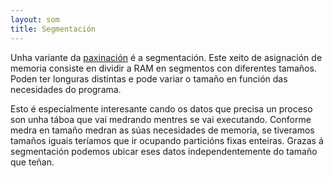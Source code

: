```yaml
---
layout: som
title: Segmentación
---
```



Unha variante da [paxinación]({{site.url}}/som/paxinar) é a segmentación. Este xeito de asignación de memoria consiste en dividir a RAM en segmentos con diferentes tamaños. Poden ter longuras distintas e pode variar o tamaño en función das necesidades do programa.

Esto é especialmente interesante cando os datos que precisa un proceso son unha táboa que vai medrando mentres se vai executando. Conforme medra en tamaño medran as súas necesidades de memoria, se tiveramos tamaños iguais teríamos que ir ocupando particións fixas enteiras. Grazas á segmentación podemos ubicar eses datos independentemente do tamaño que teñan.
